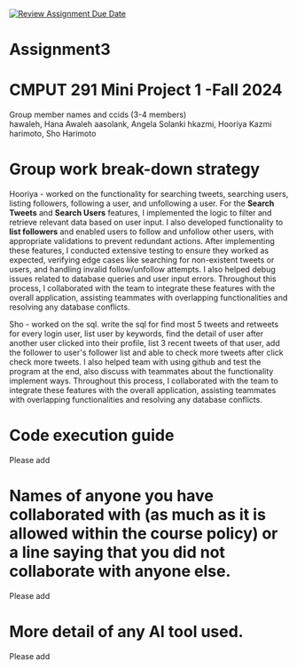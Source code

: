 [![Review Assignment Due Date](https://classroom.github.com/assets/deadline-readme-button-22041afd0340ce965d47ae6ef1cefeee28c7c493a6346c4f15d667ab976d596c.svg)](https://classroom.github.com/a/ZQQhHp7h)
# Assignment3

# CMPUT 291 Mini Project 1 -Fall 2024
Group member names and ccids (3-4 members)  
  hawaleh, Hana Awaleh
  aasolank, Angela Solanki
  hkazmi, Hooriya Kazmi
  harimoto, Sho Harimoto

# Group work break-down strategy
Hooriya - worked on the functionality for searching tweets, searching users, listing followers, following a user, and unfollowing a user. For the **Search Tweets** and **Search Users** features, I implemented the logic to filter and retrieve relevant data based on user input. I also developed functionality to **list followers** and enabled users to follow and unfollow other users, with appropriate validations to prevent redundant actions. After implementing these features, I conducted extensive testing to ensure they worked as expected, verifying edge cases like searching for non-existent tweets or users, and handling invalid follow/unfollow attempts. I also helped debug issues related to database queries and user input errors. Throughout this process, I collaborated with the team to integrate these features with the overall application, assisting teammates with overlapping functionalities and resolving any database conflicts.

Sho - worked on the sql. write the sql for find most 5 tweets and retweets for every login user, list user by keywords, find the detail of user after another user clicked into their profile, list 3 recent tweets of that user, add the follower to user's follower list and able to check more tweets after click check more tweets. I also helped team with using github and test the program at the end, also discuss with teammates about the functionality implement ways. Throughout this process, I collaborated with the team to integrate these features with the overall application, assisting teammates with overlapping functionalities and resolving any database conflicts. 

# Code execution guide
Please add

# Names of anyone you have collaborated with (as much as it is allowed within the course policy) or a line saying that you did not collaborate with anyone else.  
Please add

# More detail of any AI tool used.
Please add
